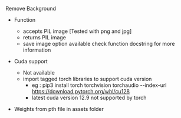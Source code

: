 Remove Background
- Function
    - accepts PIL image [Tested with png and jpg]
    - returns PIL image
    - save image option available check function docstring for more information

- Cuda support
  - Not available 
  - import tagged torch libraries to support cuda version
    - eg : pip3 install torch torchvision torchaudio --index-url https://download.pytorch.org/whl/cu128
    - latest cuda version 12.9 not supported by torch

- Weights from pth file in assets folder